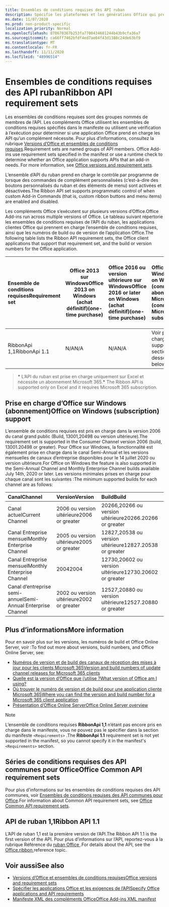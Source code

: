 ```yaml
---
title: Ensembles de conditions requises des API ruban
description: Spécifie les plateformes et les générations Office qui prennent en charge les API Dynamic Ribbon.
ms.date: 11/07/2020
ms.prod: non-product-specific
localization_priority: Normal
ms.openlocfilehash: 878670367b253fa7700434681244b43b9cfa36a7
ms.sourcegitcommit: ca66ff7462bfdf4ed7ae04f43d1388c24de63bf9
ms.translationtype: MT
ms.contentlocale: fr-FR
ms.lasthandoff: 11/11/2020
ms.locfileid: "48996514"
---
```

# <a name="ribbon-api-requirement-sets"></a><span data-ttu-id="02780-103">Ensembles de conditions requises des API ruban</span><span class="sxs-lookup"><span data-stu-id="02780-103">Ribbon API requirement sets</span></span>

<span data-ttu-id="02780-p101">Les ensembles de conditions requises sont des groupes nommés de membres de l’API. Les compléments Office utilisent les ensembles de conditions requises spécifiés dans le manifeste ou utilisent une vérification à l’exécution pour déterminer si une application Office prend en charge les API qu’un complément nécessite. Pour plus d’informations, consultez la rubrique [Versions d’Office et ensembles de conditions requises](/office/dev/add-ins/develop/office-versions-and-requirement-sets).</span><span class="sxs-lookup"><span data-stu-id="02780-p101">Requirement sets are named groups of API members. Office Add-ins use requirement sets specified in the manifest or use a runtime check to determine whether an Office application supports APIs that an add-in needs. For more information, see [Office versions and requirement sets](/office/dev/add-ins/develop/office-versions-and-requirement-sets).</span></span>

<span data-ttu-id="02780-107">L’ensemble d’API du ruban prend en charge le contrôle par programme de lorsque des commandes de complément personnalisées (c’est-à-dire des boutons personnalisés du ruban et des éléments de menu) sont activées et désactivées.</span><span class="sxs-lookup"><span data-stu-id="02780-107">The Ribbon API set supports programmatic control of when custom Add-in Commands (that is, custom ribbon buttons and menu items) are enabled and disabled.</span></span>

<span data-ttu-id="02780-108">Les compléments Office s’exécutent sur plusieurs versions d’Office.</span><span class="sxs-lookup"><span data-stu-id="02780-108">Office Add-ins run across multiple versions of Office.</span></span> <span data-ttu-id="02780-109">Le tableau suivant répertorie les ensembles de conditions requises de l’API du ruban, les applications clientes Office qui prennent en charge l’ensemble de conditions requises, ainsi que les numéros de build ou de version de l’application Office.</span><span class="sxs-lookup"><span data-stu-id="02780-109">The following table lists the Ribbon API requirement sets, the Office client applications that support that requirement set, and the build or version numbers for the Office application.</span></span>

|  <span data-ttu-id="02780-110">Ensemble de conditions requises</span><span class="sxs-lookup"><span data-stu-id="02780-110">Requirement set</span></span>  | <span data-ttu-id="02780-111">Office 2013 sur Windows</span><span class="sxs-lookup"><span data-stu-id="02780-111">Office 2013 on Windows</span></span><br><span data-ttu-id="02780-112">(achat définitif)</span><span class="sxs-lookup"><span data-stu-id="02780-112">(one-time purchase)</span></span> | <span data-ttu-id="02780-113">Office 2016 ou version ultérieure sur Windows</span><span class="sxs-lookup"><span data-stu-id="02780-113">Office 2016 or later on Windows</span></span><br><span data-ttu-id="02780-114">(achat définitif)</span><span class="sxs-lookup"><span data-stu-id="02780-114">(one-time purchase)</span></span>   | <span data-ttu-id="02780-115">Office pour Windows\*</span><span class="sxs-lookup"><span data-stu-id="02780-115">Office on Windows\*</span></span><br><span data-ttu-id="02780-116">(connecté à un abonnement Microsoft 365)</span><span class="sxs-lookup"><span data-stu-id="02780-116">(connected to a Microsoft 365 subscription)</span></span> |  <span data-ttu-id="02780-117">Office sur iPad</span><span class="sxs-lookup"><span data-stu-id="02780-117">Office on iPad</span></span><br><span data-ttu-id="02780-118">(connecté à un abonnement Microsoft 365)</span><span class="sxs-lookup"><span data-stu-id="02780-118">(connected to a Microsoft 365 subscription)</span></span>  |  <span data-ttu-id="02780-119">Office sur Mac\*</span><span class="sxs-lookup"><span data-stu-id="02780-119">Office on Mac\*</span></span><br><span data-ttu-id="02780-120">(connecté à un abonnement Microsoft 365)</span><span class="sxs-lookup"><span data-stu-id="02780-120">(connected to a Microsoft 365 subscription)</span></span>  | <span data-ttu-id="02780-121">Office sur le web\*</span><span class="sxs-lookup"><span data-stu-id="02780-121">Office on the web\*</span></span>  |  <span data-ttu-id="02780-122">Office Online Server</span><span class="sxs-lookup"><span data-stu-id="02780-122">Office Online Server</span></span>  |
|:-----|-----|:-----|:-----|:-----|:-----|:-----|:-----|
| <span data-ttu-id="02780-123">RibbonApi 1,1</span><span class="sxs-lookup"><span data-stu-id="02780-123">RibbonApi 1.1</span></span>  | <span data-ttu-id="02780-124">N/A</span><span class="sxs-lookup"><span data-stu-id="02780-124">N/A</span></span> | <span data-ttu-id="02780-125">N/A</span><span class="sxs-lookup"><span data-stu-id="02780-125">N/A</span></span> | <span data-ttu-id="02780-126">Voir prise en charge</span><span class="sxs-lookup"><span data-stu-id="02780-126">See support</span></span><br><span data-ttu-id="02780-127">section ci-dessous</span><span class="sxs-lookup"><span data-stu-id="02780-127">section below</span></span> | <span data-ttu-id="02780-128">N/A</span><span class="sxs-lookup"><span data-stu-id="02780-128">N/A</span></span> | <span data-ttu-id="02780-129">16,38</span><span class="sxs-lookup"><span data-stu-id="02780-129">16.38</span></span> | <span data-ttu-id="02780-130">Novembre 2020</span><span class="sxs-lookup"><span data-stu-id="02780-130">November, 2020</span></span> | <span data-ttu-id="02780-131">N/A</span><span class="sxs-lookup"><span data-stu-id="02780-131">N/A</span></span>|

> <span data-ttu-id="02780-132">**&#42;** L’API du ruban est prise en charge uniquement sur Excel et nécessite un abonnement Microsoft 365.</span><span class="sxs-lookup"><span data-stu-id="02780-132">**&#42;** The Ribbon API is supported only on Excel and it requires Microsoft 365 subscription.</span></span>

## <a name="office-on-windows-subscription-support"></a><span data-ttu-id="02780-133">Prise en charge d’Office sur Windows (abonnement)</span><span class="sxs-lookup"><span data-stu-id="02780-133">Office on Windows (subscription) support</span></span>

<span data-ttu-id="02780-134">L’ensemble de conditions requises est pris en charge dans la version 2006 du canal grand public (Build, 13001,20498 ou version ultérieure).</span><span class="sxs-lookup"><span data-stu-id="02780-134">The requirement set is supported in the Consumer Channel version 2006 (build, 13001.20498 or greater).</span></span> <span data-ttu-id="02780-135">Pour Office sur Windows, la fonctionnalité est également prise en charge dans le canal Semi-Annual et les versions mensuelles de canaux d’entreprise disponibles pour le 14 juillet 2020 ou version ultérieure.</span><span class="sxs-lookup"><span data-stu-id="02780-135">For Office on Windows the feature is also supported in the Semi-Annual Channel and Monthly Enterprise Channel builds available July 14th, 2020 or later.</span></span> <span data-ttu-id="02780-136">Les versions minimales prises en charge pour chaque canal sont les suivantes :</span><span class="sxs-lookup"><span data-stu-id="02780-136">The minimum supported builds for each channel are as follows:</span></span>  

|<span data-ttu-id="02780-137">Canal</span><span class="sxs-lookup"><span data-stu-id="02780-137">Channel</span></span> | <span data-ttu-id="02780-138">Version</span><span class="sxs-lookup"><span data-stu-id="02780-138">Version</span></span> | <span data-ttu-id="02780-139">Build</span><span class="sxs-lookup"><span data-stu-id="02780-139">Build</span></span>|
|:-----|:-----|:-----|
|<span data-ttu-id="02780-140">Canal actuel</span><span class="sxs-lookup"><span data-stu-id="02780-140">Current Channel</span></span> | <span data-ttu-id="02780-141">2006 ou version ultérieure</span><span class="sxs-lookup"><span data-stu-id="02780-141">2006 or greater</span></span> | <span data-ttu-id="02780-142">20266,20266 ou version ultérieure</span><span class="sxs-lookup"><span data-stu-id="02780-142">20266.20266 or greater</span></span>|
|<span data-ttu-id="02780-143">Canal Entreprise mensuel</span><span class="sxs-lookup"><span data-stu-id="02780-143">Monthly Enterprise Channel</span></span> | <span data-ttu-id="02780-144">2005 ou version ultérieure</span><span class="sxs-lookup"><span data-stu-id="02780-144">2005 or greater</span></span> | <span data-ttu-id="02780-145">12827,20538 ou version ultérieure</span><span class="sxs-lookup"><span data-stu-id="02780-145">12827.20538 or greater</span></span>|
|<span data-ttu-id="02780-146">Canal Entreprise mensuel</span><span class="sxs-lookup"><span data-stu-id="02780-146">Monthly Enterprise Channel</span></span> | <span data-ttu-id="02780-147">2004</span><span class="sxs-lookup"><span data-stu-id="02780-147">2004</span></span> | <span data-ttu-id="02780-148">12730,20602 ou version ultérieure</span><span class="sxs-lookup"><span data-stu-id="02780-148">12730.20602 or greater</span></span>|
|<span data-ttu-id="02780-149">Canal d’entreprise semi-annuel</span><span class="sxs-lookup"><span data-stu-id="02780-149">Semi-Annual Enterprise Channel</span></span> | <span data-ttu-id="02780-150">2002 ou version ultérieure</span><span class="sxs-lookup"><span data-stu-id="02780-150">2002 or greater</span></span> | <span data-ttu-id="02780-151">12527,20880 ou version ultérieure</span><span class="sxs-lookup"><span data-stu-id="02780-151">12527.20880 or greater</span></span>|

## <a name="more-information"></a><span data-ttu-id="02780-152">Plus d’informations</span><span class="sxs-lookup"><span data-stu-id="02780-152">More information</span></span>

<span data-ttu-id="02780-153">Pour en savoir plus sur les versions, les numéros de build et Office Online Server, voir :</span><span class="sxs-lookup"><span data-stu-id="02780-153">To find out more about versions, build numbers, and Office Online Server, see:</span></span>

- [<span data-ttu-id="02780-154">Numéros de version et de build des canaux de réception des mises à jour pour les clients Microsoft 365</span><span class="sxs-lookup"><span data-stu-id="02780-154">Version and build numbers of update channel releases for Microsoft 365 clients</span></span>](https://support.office.com/article/version-and-build-numbers-of-update-channel-releases-ae942449-1fca-4484-898b-a933ea23def7)
- [<span data-ttu-id="02780-155">Quelle est la version d’Office que j’utilise ?</span><span class="sxs-lookup"><span data-stu-id="02780-155">What version of Office am I using?</span></span>](https://support.office.com/article/What-version-of-Office-am-I-using-932788b8-a3ce-44bf-bb09-e334518b8b19)
- [<span data-ttu-id="02780-156">Où trouver le numéro de version et de build pour une application cliente Microsoft 365</span><span class="sxs-lookup"><span data-stu-id="02780-156">Where you can find the version and build number for a Microsoft 365 client application</span></span>](https://support.office.com/article/version-and-build-numbers-of-update-channel-releases-ae942449-1fca-4484-898b-a933ea23def7)
- [<span data-ttu-id="02780-157">Présentation d’Office Online Server</span><span class="sxs-lookup"><span data-stu-id="02780-157">Office Online Server overview</span></span>](/officeonlineserver/office-online-server-overview)

> [!NOTE]
> <span data-ttu-id="02780-158">L’ensemble de conditions requises **RibbonApi 1,1** n’étant pas encore pris en charge dans le manifeste, vous ne pouvez pas le spécifier dans la section du manifeste `<Requirements>` .</span><span class="sxs-lookup"><span data-stu-id="02780-158">The **RibbonApi 1.1** requirement set is not yet supported in the manifest, so you cannot specify it in the manifest's `<Requirements>` section.</span></span>


## <a name="office-common-api-requirement-sets"></a><span data-ttu-id="02780-159">Séries de conditions requises des API communes pour Office</span><span class="sxs-lookup"><span data-stu-id="02780-159">Office Common API requirement sets</span></span>

<span data-ttu-id="02780-160">Pour plus d’informations sur les ensembles de conditions requises des API communes, voir [Ensembles de conditions requises des API communes pour Office](office-add-in-requirement-sets.md).</span><span class="sxs-lookup"><span data-stu-id="02780-160">For information about Common API requirement sets, see [Office Common API requirement sets](office-add-in-requirement-sets.md).</span></span>

## <a name="ribbon-api-11"></a><span data-ttu-id="02780-161">API de ruban 1,1</span><span class="sxs-lookup"><span data-stu-id="02780-161">Ribbon API 1.1</span></span>

<span data-ttu-id="02780-162">L’API de ruban 1,1 est la première version de l’API.</span><span class="sxs-lookup"><span data-stu-id="02780-162">The Ribbon API 1.1 is the first version of the API.</span></span> <span data-ttu-id="02780-163">Pour plus d’informations sur l’API, reportez-vous à la rubrique Référence du [ruban Office ](/javascript/api/office/office.ribbon) .</span><span class="sxs-lookup"><span data-stu-id="02780-163">For details about the API, see the [Office.ribbon ](/javascript/api/office/office.ribbon) reference topic.</span></span>

## <a name="see-also"></a><span data-ttu-id="02780-164">Voir aussi</span><span class="sxs-lookup"><span data-stu-id="02780-164">See also</span></span>

- [<span data-ttu-id="02780-165">Versions d’Office et ensembles de conditions requises</span><span class="sxs-lookup"><span data-stu-id="02780-165">Office versions and requirement sets</span></span>](/office/dev/add-ins/develop/office-versions-and-requirement-sets)
- [<span data-ttu-id="02780-166">Spécifier les applications Office et les exigences de l’API</span><span class="sxs-lookup"><span data-stu-id="02780-166">Specify Office applications and API requirements</span></span>](/office/dev/add-ins/develop/specify-office-hosts-and-api-requirements)
- [<span data-ttu-id="02780-167">Manifeste XML des compléments Office</span><span class="sxs-lookup"><span data-stu-id="02780-167">Office Add-ins XML manifest</span></span>](/office/dev/add-ins/develop/add-in-manifests)
